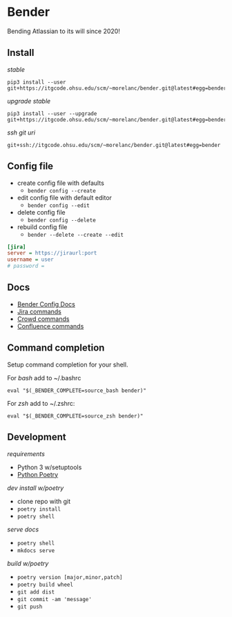 # Bender

Bending Atlassian to its will since 2020!

## Install

*stable*

    pip3 install --user git+https://itgcode.ohsu.edu/scm/~morelanc/bender.git@latest#egg=bender

*upgrade stable*

    pip3 install --user --upgrade git+https://itgcode.ohsu.edu/scm/~morelanc/bender.git@latest#egg=bender

*ssh git uri*

    git+ssh://itgcode.ohsu.edu/scm/~morelanc/bender.git@latest#egg=bender

## Config file


- create config file with defaults
  - `bender config --create`
- edit config file with default editor
  - `bender config --edit`
- delete config file
  - `bender config --delete`
- rebuild config file
  - `bender --delete --create --edit`

```ini
[jira]
server = https://jiraurl:port
username = user
# password = 
```

## Docs

- [Bender Config Docs](docs/config.md)
- [Jira commands](docs/jira/index.md)
- [Crowd commands](docs/crowd/index.md)
- [Confluence commands](docs/confluence/index.md)

## Command completion

Setup command completion for your shell.

For *bash* add to ~/.bashrc

	eval "$(_BENDER_COMPLETE=source_bash bender)"

For *zsh* add to ~/.zshrc:

	eval "$(_BENDER_COMPLETE=source_zsh bender)"

## Development

*requirements*

- Python 3 w/setuptools
- [Python Poetry](https://python-poetry.org/)

*dev install w/poetry*

- clone repo with git
- `poetry install`
- `poetry shell`

*serve docs*

- `poetry shell`
- `mkdocs serve`

*build w/poetry*

- `poetry version [major,minor,patch]`
- `poetry build wheel`
- `git add dist`
- `git commit -am 'message'`
- `git push`


